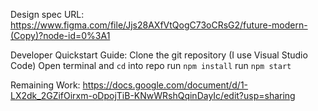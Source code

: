 Design spec URL:
https://www.figma.com/file/Jjs28AXfVtQogC73oCRsG2/future-modern-(Copy)?node-id=0%3A1


Developer Quickstart Guide:
Clone the git repository (I use Visual Studio Code)
Open terminal and `cd` into repo
run `npm install`
run `npm start`

Remaining Work:
https://docs.google.com/document/d/1-LX2dk_2GZifOirxm-oDpojTiB-KNwWRshQqinDayIc/edit?usp=sharing
